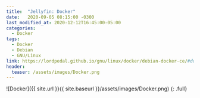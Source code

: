 ```yaml
---
title:  "Jellyfin: Docker"
date:   2020-09-05 08:15:00 -0300
last_modified_at: 2020-12-12T16:45:00-05:00
categories:
  - Docker
tags:
  - Docker
  - Debian
  - GNU/Linux
link: https://lordpedal.github.io/gnu/linux/docker/debian-docker-ce/#docker-jellyfin
header:
  teaser: /assets/images/Docker.png
---
```


![Docker]({{ site.url }}{{ site.baseurl }}/assets/images/Docker.png)
{: .full}
